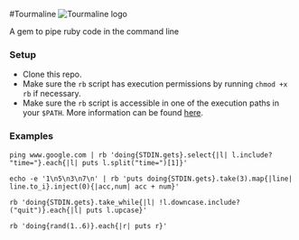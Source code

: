 #Tourmaline
![Tourmaline logo](https://raw.githubusercontent.com/demonh3x/tourmaline/master/img/logo200.jpg)

A gem to pipe ruby code in the command line

### Setup
* Clone this repo.
* Make sure the `rb` script has execution permissions by running `chmod +x rb` if necessary.
* Make sure the `rb` script is accessible in one of the execution paths in your `$PATH`. More information can be found [here](http://stackoverflow.com/questions/1234424/add-a-single-bash-command).

### Examples
`ping www.google.com | rb 'doing{STDIN.gets}.select{|l| l.include? "time="}.each{|l| puts l.split("time=")[1]}'`

`echo -e '1\n5\n3\n7\n' | rb 'puts doing{STDIN.gets}.take(3).map{|line| line.to_i}.inject(0){|acc,num| acc + num}'`

`rb 'doing{STDIN.gets}.take_while{|l| !l.downcase.include?("quit")}.each{|l| puts l.upcase}'`

`rb 'doing{rand(1..6)}.each{|r| puts r}'`

